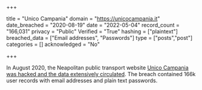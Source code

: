 +++

title = "Unico Campania"
domain = "https://unicocampania.it"
date_breached = "2020-08-19"
date = "2022-05-04"
record_count = "166,031"
privacy = "Public"
Verified = "True"
hashing = ["plaintext"]
breached_data = ["Email addresses", "Passwords"]
type = ["posts","post"]
categories = []
acknowledged = "No"


+++


In August 2020, the Neapolitan public transport website <a href="https://www.fanpage.it/napoli/unico-campania-hackerato-il-sito-65mila-email-e-password-di-utenti-in-rete-subito-disattivati/" target="_blank" rel="noopener">Unico Campania was hacked and the data extensively circulated</a>. The breach contained 166k user records with email addresses and plain text passwords.

